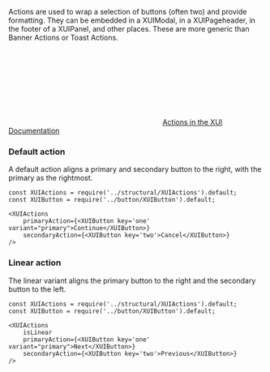 
Actions are used to wrap a selection of buttons (often two) and provide formatting. They can be embedded in a XUIModal, in a XUIPageheader, in the footer of a XUIPanel, and other places. These are more generic than Banner Actions or Toast Actions.

<div class="xui-margin-vertical">
	<svg focusable="false" class="xui-icon xui-icon-inline xui-icon-large xui-icon-color-blue">
		<use xlink:href="#xui-icon-bookmark" role="presentation"/>
	</svg>
	<a href="../section-building-blocks-buttons.html#building-blocks-buttons-12">Actions in the XUI Documentation</a>
</div>

### Default action

A default action aligns a primary and secondary button to the right, with the primary as the rightmost.

```
const XUIActions = require('../structural/XUIActions').default;
const XUIButton = require('../button/XUIButton').default;

<XUIActions
	primaryAction={<XUIButton key='one' variant="primary">Continue</XUIButton>}
	secondaryAction={<XUIButton key='two'>Cancel</XUIButton>}
/>
```

### Linear action

The linear variant aligns the primary button to the right and the secondary button to the left.

```
const XUIActions = require('../structural/XUIActions').default;
const XUIButton = require('../button/XUIButton').default;

<XUIActions
	isLinear
	primaryAction={<XUIButton key='one' variant="primary">Next</XUIButton>}
	secondaryAction={<XUIButton key='two'>Previous</XUIButton>}
/>
```
